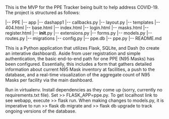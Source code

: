 This is the MVP for the PPE Tracker being built to help address COVID-19. The project is structured as follows:


|-- PPE
    |-- app
        |-- dashapp1
            |-- callbacks.py
            |-- layout.py
        |-- templates
            |-- 404.html
            |-- base.html
            |-- index.html
            |-- login.html
            |-- masks.html
            |-- register.html
        |-- __init__.py
        |-- extensions.py
        |-- forms.py
        |-- models.py
        |-- routes.py
    |-- migrations
    |-- config.py
    |-- ppe.db
    |-- ppe.py
    |-- README.md


This is a Python application that utilizes Flask, SQLite, and Dash (to create an interative dashboard). Aside from
user registration and simple authentication, the basic end-to-end path for one PPE (N95 Masks) has been configured.
Essentially, this includes a form that gathers detailed information about current N95 Mask inventory at facilities, a
push to the database, and a real-time visualization of the aggregate count of N95 Masks per facility via the main
dashboard.

Run in virtualenv. Install dependencies as they come up (sorry, currently no requirements.txt file).
Set >> FLASK_APP=ppe.py. To get localhost link to see webapp, execute >> flask run.
When making changes to models.py, it is imperative to run >> flask db migrate    and     >> flask db upgrade
to track ongoing versions of the database. 
